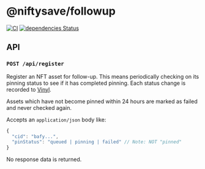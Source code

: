# @niftysave/followup

[![CI](https://github.com/nftstorage/niftysave/actions/workflows/main.yml/badge.svg)](https://github.com/nftstorage/niftysave/actions/workflows/main.yml)
[![dependencies Status](https://status.david-dm.org/gh/nftstorage/niftysave.svg?path=packages%2Ffollowup)](https://david-dm.org/nftstorage/niftysave?path=packages/followup)

## API

### `POST /api/register`

Register an NFT asset for follow-up. This means periodically checking on its pinning status to see if it has completed pinning. Each status change is recorded to [Vinyl](https://github.com/nftstorage/niftysave/tree/main/packages/vinyl).

Assets which have not become pinned within 24 hours are marked as failed and never checked again.

Accepts an `application/json` body like:

```js
{
  "cid": "bafy...",
  "pinStatus": "queued | pinning | failed" // Note: NOT "pinned"
}
```

No response data is returned.
